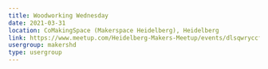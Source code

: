 ```yaml
---
title: Woodworking Wednesday
date: 2021-03-31
location: CoMakingSpace (Makerspace Heidelberg), Heidelberg
link: https://www.meetup.com/Heidelberg-Makers-Meetup/events/dlsqwryccfbpc/
usergroup: makershd
type: usergroup
---
```

